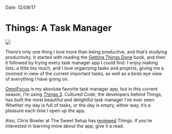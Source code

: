 Date: 12/09/17

# Things: A Task Manager

![][image-1]

There’s only one thing I love more than being productive, and that’s studying productivity. It started with reading the [Getting Things Done][1] book, and then it followed by trying every task manager app I could find. I enjoy making lists, a little too much, and I love organizing tasks and projects, giving me a zoomed in view of the current important tasks, as well as a birds eye view of everything I have going on.

[OmniFocus][2] is my absolute favorite task manager app, but in this current season, I’m using [Things 3][3]. Cultured Code, the developers behind Things, has built the most beautiful and delightful task manager I’ve ever seen. Whether my day is full of tasks, or the day is empty, either way, it’s a pleasure each time I open up the app.

Also, Chris Bowler at The Sweet Setup has [reviewed][4] Things. If you’re interested in learning more about the app, give it a read.

[1]:	https://www.amazon.com/Getting-Things-Done-Stress-Free-Productivity/dp/0142000280
[2]:	https://www.omnigroup.com/omnifocus
[3]:	https://culturedcode.com/things/
[4]:	https://thesweetsetup.com/apps/best-personal-gtd-app-suite/

[image-1]:	https://culturedcode.com/things/2017-03-25/images/whatsnew-collage.png